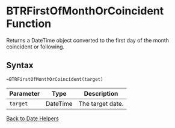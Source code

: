 # BTRFirstOfMonthOrCoincident Function

Returns a DateTime object converted to the first day of the month coincident or following.

## Syntax

```excel
=BTRFirstOfMonthOrCoincident(target)
```

Parameter | Type | Description
---|---|---
`target` | DateTime | The target date.

[Back to Date Helpers](RBLeDateHelpers.md)